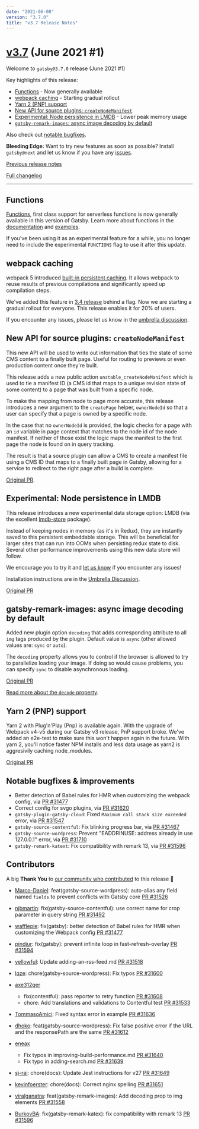 ```yaml
---
date: "2021-06-08"
version: "3.7.0"
title: "v3.7 Release Notes"
---
```


# [v3.7](https://github.com/gatsbyjs/gatsby/compare/gatsby@3.7.0-next.0...gatsby@3.7.0) (June 2021 #1)

Welcome to `gatsby@3.7.0` release (June 2021 #1)

Key highlights of this release:

- [Functions](#functions) - Now generally available
- [webpack caching](#webpack-caching) - Starting gradual rollout
- [Yarn 2 (PNP) support](#yarn-2-pnp-support)
- [New API for source plugins: `createNodeManifest`](#new-api-for-source-plugins-createnodemanifest)
- [Experimental: Node persistence in LMDB](#experimental-node-persistence-in-lmdb) - Lower peak memory usage
- [`gatsby-remark-images`: async image decoding by default](#gatsby-remark-images-async-image-decoding-by-default)

Also check out [notable bugfixes](#notable-bugfixes--improvements).

**Bleeding Edge:** Want to try new features as soon as possible? Install `gatsby@next` and let us know
if you have any [issues](https://github.com/gatsbyjs/gatsby/issues).

[Previous release notes](/docs/reference/release-notes/v3.6)

[Full changelog](https://github.com/gatsbyjs/gatsby/compare/gatsby@3.7.0-next.0...gatsby@3.7.0)

---

## Functions

[Functions](/docs/reference/functions/), first class support for serverless functions is now generally available in this version of Gatsby. Learn more about functions in the [documentation](/docs/reference/functions/) and [examples](https://github.com/gatsbyjs/gatsby/tree/master/examples).

If you've been using it as an experimental feature for a while, you no longer need to include the experimental `FUNCTIONS` flag to use it after this update.

## webpack caching

webpack 5 introduced [built-in persistent caching](https://webpack.js.org/blog/2020-10-10-webpack-5-release/#persistent-caching).
It allows webpack to reuse results of previous compilations and significantly speed up compilation steps.

We've added this feature in [3.4 release](/docs/reference/release-notes/v3.4/)
behind a flag. Now we are starting a gradual rollout for everyone. This release enables it for 20% of users.

If you encounter any issues, please let us know in the [umbrella discussion](https://github.com/gatsbyjs/gatsby/discussions/31525).

## New API for source plugins: `createNodeManifest`

This new API will be used to write out information that ties the state of some CMS content to a finally built page.
Useful for routing to previews or even production content once they're built.

This release adds a new public action `unstable_createNodeManifest` which is used to tie a manifest ID
(a CMS id that maps to a unique revision state of some content) to a page that was built from a specific node.

To make the mapping from node to page more accurate, this release introduces a new argument to the `createPage` helper,
`ownerNodeId` so that a user can specify that a page is owned by a specific node.

In the case that no `ownerNodeId` is provided, the logic checks for a page with an `id` variable in page context that
matches to the node id of the node manifest. If neither of those exist the logic maps the manifest to the first
page the node is found on in query tracking.

The result is that a source plugin can allow a CMS to create a manifest file using a CMS ID that maps to a finally built page in Gatsby, allowing for a service to redirect to the right page after a build is complete.

[Original PR](https://github.com/gatsbyjs/gatsby/pull/31127).

## Experimental: Node persistence in LMDB

This release introduces a new experimental data storage option: LMDB (via the excellent [lmdb-store](https://github.com/DoctorEvidence/lmdb-store) package).

Instead of keeping nodes in memory (as it's in Redux), they are instantly saved to this persistent embeddable storage.
This will be beneficial for larger sites that can run into OOMs when persisting redux state to disk.
Several other performance improvements using this new data store will follow.

We encourage you to try it and [let us know](https://github.com/gatsbyjs/gatsby/discussions/31769) if you encounter any issues!

Installation instructions are in the [Umbrella Discussion](https://github.com/gatsbyjs/gatsby/discussions/31769).

[Original PR](https://github.com/gatsbyjs/gatsby/pull/31371)

## gatsby-remark-images: async image decoding by default

Added new plugin option `decoding` that adds corresponding attribute to all `img` tags produced by the plugin.
Default value is `async` (other allowed values are: `sync` or `auto`).

The `decoding` property allows you to control if the browser is allowed to try to parallelize loading your image.
If doing so would cause problems, you can specify `sync` to disable asynchronous loading.

[Original PR](https://github.com/gatsbyjs/gatsby/pull/31558)

[Read more about the `decode` property](https://developer.mozilla.org/en-US/docs/Web/API/HTMLImageElement/decoding).

## Yarn 2 (PNP) support

Yarn 2 with Plug'n'Play (Pnp) is available again. With the upgrade of Webpack v4-v5 during our Gatsby v3 release, PnP support broke. We've added an e2e-test to make sure this won't happen again in the future. With yarn 2, you'll notice faster NPM installs and less data usage as yarn2 is aggresivily caching node_modules.

[Original PR](https://github.com/gatsbyjs/gatsby/pull/31732)

## Notable bugfixes & improvements

- Better detection of Babel rules for HMR when customizing the webpack config, via [PR #31477](https://github.com/gatsbyjs/gatsby/pull/31477)
- Correct config for svgo plugins, via [PR #31620](https://github.com/gatsbyjs/gatsby/pull/31620)
- `gatsby-plugin-gatsby-cloud`: Fixed `Maximum call stack size exceeded` error, via [PR #31547](https://github.com/gatsbyjs/gatsby/pull/31547)
- `gatsby-source-contentful`: Fix blinking progress bar, via [PR #31467](https://github.com/gatsbyjs/gatsby/pull/31467)
- `gatsby-source-wordpress`: Prevent "EADDRINUSE: address already in use 127.0.0.1" error, via [PR #31710](https://github.com/gatsbyjs/gatsby/pull/31710)
- `gatsby-remark-katext`: Fix compatibility with remark 13, via [PR #31596](https://github.com/gatsbyjs/gatsby/pull/31596)

## Contributors

A big **Thank You** to [our community who contributed](https://github.com/gatsbyjs/gatsby/compare/gatsby@3.7.0-next.0...gatsby@3.7.0) to this release 💜

- [Marco-Daniel](https://github.com/Marco-Daniel): feat(gatsby-source-wordpress): auto-alias any field named `fields` to prevent conflicts with Gatsby core [PR #31526](https://github.com/gatsbyjs/gatsby/pull/31526)
- [njbmartin](https://github.com/njbmartin): fix(gatsby-source-contentful): use correct name for crop parameter in query string [PR #31492](https://github.com/gatsbyjs/gatsby/pull/31492)
- [wafflepie](https://github.com/wafflepie): fix(gatsby): better detection of Babel rules for HMR when customizing the Webpack config [PR #31477](https://github.com/gatsbyjs/gatsby/pull/31477)
- [pindjur](https://github.com/pindjur): fix(gatsby): prevent infinite loop in fast-refresh-overlay [PR #31594](https://github.com/gatsbyjs/gatsby/pull/31594)
- [yellowful](https://github.com/yellowful): Update adding-an-rss-feed.md [PR #31518](https://github.com/gatsbyjs/gatsby/pull/31518)
- [lqze](https://github.com/lqze): chore(gatsby-source-wordpress): Fix typos [PR #31600](https://github.com/gatsbyjs/gatsby/pull/31600)
- [axe312ger](https://github.com/axe312ger)

  - fix(contentful): pass reporter to retry function [PR #31608](https://github.com/gatsbyjs/gatsby/pull/31608)
  - chore: Add translations and validations to Contentful test [PR #31533](https://github.com/gatsbyjs/gatsby/pull/31533)

- [TommasoAmici](https://github.com/TommasoAmici): Fixed syntax error in example [PR #31636](https://github.com/gatsbyjs/gatsby/pull/31636)
- [dhoko](https://github.com/dhoko): feat(gatsby-source-wordpress): Fix false positive error if the URL and the responsePath are the same [PR #31612](https://github.com/gatsbyjs/gatsby/pull/31612)
- [eneax](https://github.com/eneax)

  - Fix typos in improving-build-performance.md [PR #31640](https://github.com/gatsbyjs/gatsby/pull/31640)
  - Fix typo in adding-search.md [PR #31639](https://github.com/gatsbyjs/gatsby/pull/31639)

- [sj-rai](https://github.com/sj-rai): chore(docs): Update Jest instructions for v27 [PR #31649](https://github.com/gatsbyjs/gatsby/pull/31649)
- [kevinfoerster](https://github.com/kevinfoerster): chore(docs): Correct nginx spelling [PR #31651](https://github.com/gatsbyjs/gatsby/pull/31651)
- [viralganatra](https://github.com/viralganatra): feat(gatsby-remark-images): Add decoding prop to img elements [PR #31558](https://github.com/gatsbyjs/gatsby/pull/31558)
- [BurkovBA](https://github.com/BurkovBA): fix(gatsby-remark-katex): fix compatibility with remark 13 [PR #31596](https://github.com/gatsbyjs/gatsby/pull/31596)
